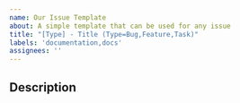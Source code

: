 ```yaml
---
name: Our Issue Template
about: A simple template that can be used for any issue
title: "[Type] - Title (Type=Bug,Feature,Task)"
labels: 'documentation,docs'
assignees: ''
---
```


## Description
<!-- Describe the task that you will do -->
